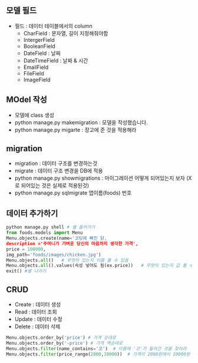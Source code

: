 ## 모델 필드
* 필드 : 데이터 테이블에서의 column
  * CharField : 문자열, 길이 지정해줘야함
  * IntergerField
  * BooleanField
  * DateField : 날짜
  * DateTimeField : 날짜 & 시간
  * EmailField
  * FileField
  * ImageField

## MOdel 작성
* 모델에 class 생성
* python manage.py makemigration : 모델을 작성했습니다.
* python manage.py migarte : 장고에 준 것을 적용해라


## migration
* migration : 데이터 구조를 변경하는것
* migrate : 데이터 구조 변경을 DB에 적용
* python manage.py showmigrations : 마이그레이션 어떻게 되어있는지 보자 (X로 되어있는 것은 실제로 적용된것)
* python manage.py sqlmigrate 앱이름(foods) 번호

## 데이터 추가하기
``` python
python manage.py shell # 쉘 들어가기
from foods.models import Menu
Menu.objects.create(name='코딩에 빠진 닭,
description ='주머니가 가벼운 당신의 마음까지 생각한 가격',
price = 100000,
img_path='foods/images/chicken.jpg')
Menu.objects.all()   # 무엇이 있는지 이름 볼 수 있음
Menu.objects.all().values(속성 넣어도 됨(ex.price))   # 무엇이 있는지 값 볼 수 있음
exit() #쉘 나가기
```

## CRUD
* Create : 데이터 생성
* Read : 데이터 조회
* Update : 데이터 수정
* Delete : 데이터 삭제

```python
Menu.objects.order_by('price') # 가격 순대로
Menu.objects.order_by('-price') # 가격 역순대로
Menu.objects.filter(name_contains='코')  # 이름에 '코'가 들어간 것을 찾아라
Menu.objects.filter(price_range(2000,10000))  # 가격이 2000원에서 10000원 사이인 것을 찾아라

```

